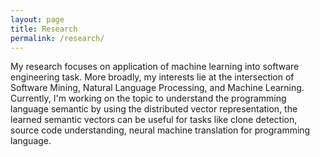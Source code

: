 ```yaml
---
layout: page
title: Research
permalink: /research/
---
```


My research focuses on application of machine learning into software engineering task. More broadly, my interests lie at the intersection of Software Mining, Natural Language Processing, and Machine Learning. Currently, I'm working on the topic to understand the programming language semantic by using the distributed vector representation, the learned semantic vectors can be useful for tasks like clone detection, source code understanding, neural machine translation for programming language.



<!-- -   [Projects](/research/projects/)
-   [Publications](/research/publications/)
-   [Talks](/research/talks/)
 -->